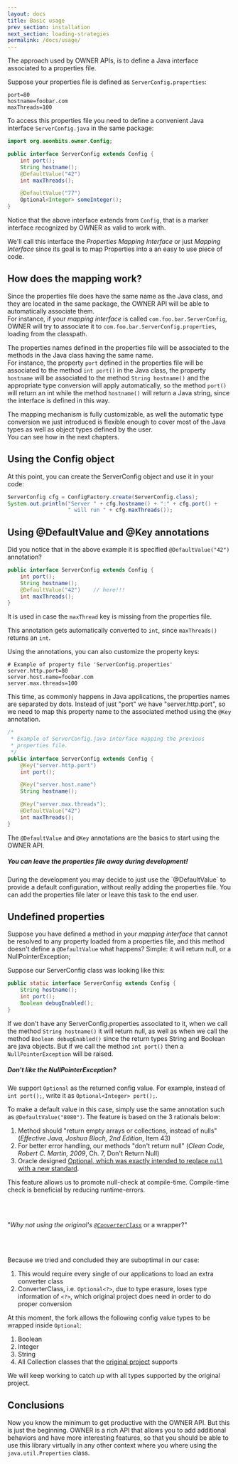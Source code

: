 ```yaml
---
layout: docs
title: Basic usage
prev_section: installation
next_section: loading-strategies
permalink: /docs/usage/
---
```


The approach used by OWNER APIs, is to define a Java interface associated to a
properties file.

Suppose your properties file is defined as `ServerConfig.properties`:  

```properties
port=80
hostname=foobar.com
maxThreads=100
```

To access this properties file you need to define a convenient Java interface 
`ServerConfig.java` in the same package:

```java
import org.aeonbits.owner.Config;

public interface ServerConfig extends Config {
    int port();
    String hostname();
    @DefaultValue("42")
    int maxThreads();

    @DefaultValue("77")
    Optional<Integer> someInteger();
}
```

Notice that the above interface extends from `Config`, that
is a marker interface recognized by OWNER as valid to work with.

We'll call this interface the *Properties Mapping Interface* or just
*Mapping Interface* since its goal is to map Properties into a an easy to use
piece of code.


How does the mapping work?
--------------------------

Since the properties file does have the same name as the Java class, and they
are located in the same package, the OWNER API will be able to automatically
associate them.  
For instance, if your *mapping interface* is called `com.foo.bar.ServerConfig`, 
OWNER will try to associate it to `com.foo.bar.ServerConfig.properties`, 
loading from the classpath.  


The properties names defined in the properties file will be associated to the
methods in the Java class having the same name.  
For instance, the property `port` defined in the properties file will be 
associated to the method `int port()` in the Java class, the property `hostname`
will be associated to the method `String hostname()` and the appropriate type
conversion will apply automatically, so the method `port()` will return an int
while the method `hostname()` will return a Java string, since the interface is
defined in this way.

The mapping mechanism is fully customizable, as well the automatic type 
conversion we just introduced is flexible enough to cover most of the Java types 
as well as object types defined by the user.  
You can see how in the next chapters.

## Using the Config object

At this point, you can create the ServerConfig object and use it in your code:

```java
ServerConfig cfg = ConfigFactory.create(ServerConfig.class);
System.out.println("Server " + cfg.hostname() + ":" + cfg.port() +
                   " will run " + cfg.maxThreads());
```


Using @DefaultValue and @Key annotations
----------------------------------------

Did you notice that in the above example it is specified `@DefaultValue("42")` 
annotation? 

```java
public interface ServerConfig extends Config {
    int port();
    String hostname();
    @DefaultValue("42")    // here!!!
    int maxThreads();
}
```

It is used in case the `maxThread` key is missing from the
properties file.

This annotation gets automatically converted to `int`, since `maxThreads()`
returns an `int`. 

Using the annotations, you can also customize the property keys:

```properties
# Example of property file 'ServerConfig.properties'
server.http.port=80
server.host.name=foobar.com
server.max.threads=100
```

This time, as commonly happens in Java applications, the properties names are
separated by dots. Instead of just "port" we have "server.http.port", so we
need to map this property name to the associated method using the `@Key`
annotation.

```java
/*
 * Example of ServerConfig.java interface mapping the previous 
 * properties file.
 */
public interface ServerConfig extends Config {
    @Key("server.http.port")
    int port();

    @Key("server.host.name")
    String hostname();

    @Key("server.max.threads");
    @DefaultValue("42")
    int maxThreads();
}
```

The `@DefaultValue` and `@Key` annotations are the basics to start using the
OWNER API.

<div class="note">
  <h5>You can leave the properties file away during development!</h5>
  <p>
     During the development you may decide to just use the `@DefaultValue` to
     provide a default configuration, without really adding the properties file.
     You can add the properties file later or leave this task to the end user.
  </p>
</div>

Undefined properties
--------------------

Suppose you have defined a method in your *mapping interface* that cannot be 
resolved to any property loaded from a properties file, and this method doesn't 
define a `@DefaultValue` what happens? Simple: it will return null, or a 
NullPointerException;

Suppose our ServerConfig class was looking like this:

```java
public static interface ServerConfig extends Config {
    String hostname();
    int port();
    Boolean debugEnabled();
}
```

If we don't have any ServerConfig.properties associated to it, when we call the
method `String hostname()` it will return null, as well as when we call the 
method `Boolean debugEnabled()` since the return types String and Boolean are
java objects. But if we call the method `int port()` then a 
`NullPointerException` will be raised.

<div class="note">
  <h5>Don't like the NullPointerException?</h5>

  We support <code>Optional</code> as the returned config value. For example, instead of
  <code>int port();</code>, write it as <code>Optional&lt;Integer&gt; port();</code>.

  To make a default
  value in this case, simply use the same annotation such as <code>@DefaultValue("8080")</code>. The feature is based on
  the 3 rationals below:

  <ol>
    <li> Method should "return empty arrays or collections, instead of nulls" (<i>Effective Java, Joshua Bloch, 2nd
         Edition</i>, Item 43) </li>
    <li> For better error handling, our methods "don't return null" (<i>Clean Code, Robert C. Martin, 2009</i>, Ch. 7,
         Don't Return Null) </li>
    <li> Oracle designed <a href="https://www.oracle.com/technical-resources/articles/java/java8-optional.html">Optional, which was exactly intended to replace <code>null</code> with a new standard</a>. </li>
  </ol>

  This feature allows us to promote null-check at compile-time. Compile-time check is beneficial by reducing
  runtime-errors.

  <br>
  <br>

  "<i>Why not using the original's <a href="https://matteobaccan.github.io/owner/docs/type-conversion/"><code>@ConverterClass</code></a></i>
  or a wrapper?"

  <br>
  <br>

  Because we tried and concluded they are suboptimal in our case:

  <ol>
    <li> This would require every single of our applications to load an extra converter class </li>
    <li> ConverterClass, i.e. <code>Optional&lt;?&gt;</code>, due to type erasure, loses type information of
         <code>&lt;?&gt;</code>, which original project does need in order to do proper conversion </li>
  </ol>

  At this moment, the fork allows the following config value types to be wrapped inside <code>Optional</code>:

  <ol>
    <li> Boolean </li>
    <li> Integer </li>
    <li> String </li>
    <li> All Collection classes that the <a href="https://matteobaccan.github.io/owner/">original project</a> supports </li>
  </ol>

  We will keep working to catch up with all types supported by the original project.
</div>

Conclusions
-----------

Now you know the minimum to get productive with the OWNER API. But this is just
the beginning. OWNER is a rich API that allows you to add additional behaviors
and have more interesting features, so that you should be able to use this 
library virtually in any other context where you where using the 
`java.util.Properties` class.

